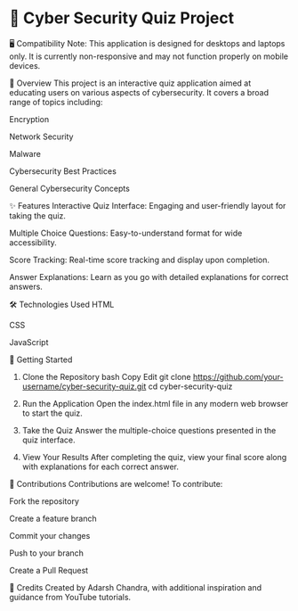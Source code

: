 <h1>🔐 Cyber Security Quiz Project</h1>
🖥 Compatibility
Note: This application is designed for desktops and laptops only. It is currently non-responsive and may not function properly on mobile devices.

📖 Overview
This project is an interactive quiz application aimed at educating users on various aspects of cybersecurity. It covers a broad range of topics including:

Encryption

Network Security

Malware

Cybersecurity Best Practices

General Cybersecurity Concepts

✨ Features
Interactive Quiz Interface: Engaging and user-friendly layout for taking the quiz.

Multiple Choice Questions: Easy-to-understand format for wide accessibility.

Score Tracking: Real-time score tracking and display upon completion.

Answer Explanations: Learn as you go with detailed explanations for correct answers.

🛠 Technologies Used
HTML

CSS

JavaScript

🚀 Getting Started
1. Clone the Repository
bash
Copy
Edit
git clone https://github.com/your-username/cyber-security-quiz.git
cd cyber-security-quiz
2. Run the Application
Open the index.html file in any modern web browser to start the quiz.

3. Take the Quiz
Answer the multiple-choice questions presented in the quiz interface.

4. View Your Results
After completing the quiz, view your final score along with explanations for each correct answer.

🤝 Contributions
Contributions are welcome! To contribute:

Fork the repository

Create a feature branch

Commit your changes

Push to your branch

Create a Pull Request

👤 Credits
Created by Adarsh Chandra, with additional inspiration and guidance from YouTube tutorials.
